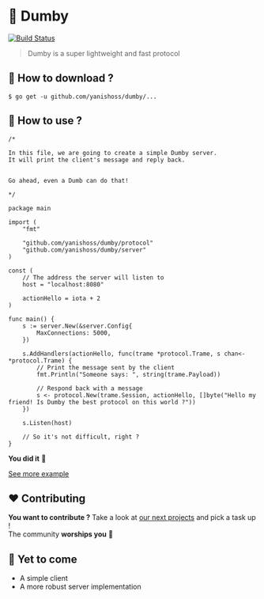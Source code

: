 # :ram: Dumby  
[![Build Status](https://travis-ci.org/yanishoss/dumby.svg?branch=master)](https://travis-ci.org/yanishoss/dumby)  

> Dumby is a super lightweight and fast protocol

## :satellite: How to download ?   
```shell
$ go get -u github.com/yanishoss/dumby/...
```

## :electric_plug: How to use ?

```golang
/*

In this file, we are going to create a simple Dumby server.
It will print the client's message and reply back.


Go ahead, even a Dumb can do that!

*/

package main

import (
	"fmt"

	"github.com/yanishoss/dumby/protocol"
	"github.com/yanishoss/dumby/server"
)

const (
	// The address the server will listen to
	host = "localhost:8080"

	actionHello = iota + 2
)

func main() {
	s := server.New(&server.Config{
		MaxConnections: 5000,
	})

	s.AddHandlers(actionHello, func(trame *protocol.Trame, s chan<- *protocol.Trame) {
		// Print the message sent by the client
		fmt.Println("Someone says: ", string(trame.Payload))

		// Respond back with a message
		s <- protocol.New(trame.Session, actionHello, []byte("Hello my friend! Is Dumby the best protocol on this world ?"))
	})

	s.Listen(host)

	// So it's not difficult, right ?
}
```  
**You did it** :clap:

[See more example](./example "Examples")

## :heart: Contributing
**You want to contribute ?** 
Take a look at [our next projects](https://github.com/yanishoss/dumby/projects "Projects") and pick a task up !  
The community **worships you** :clap:

## :running: Yet to come  

* A simple client
* A more robust server implementation
